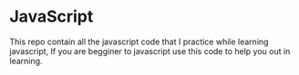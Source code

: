 # JavaScript
This repo contain all the javascript code that I practice while learning javascript, If you are begginer to javascript use this code to help you out in learning.
